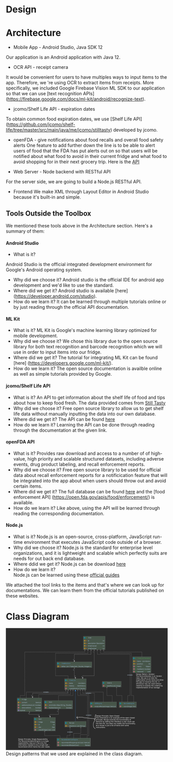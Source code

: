 # Design

# Architecture

<!-- Is this a web application, 
a mobile application (React Native, iOS, Android?), 
a desktop application, and so forth? 
How do the different components (client, server, and so forth) communicate? 
Don’t simply list tools; tell a story. -->
* Mobile App - Android Studio, Java SDK 12 

Our application is an Android application with Java 12.  

* OCR API - receipt camera

It would be convenient for users to have multiples ways to input items to the app. Therefore, we
're using OCR to extract items from receipts. More specifically, we included Google Firebase
 Vision ML SDK to our application so that we can use [text recognition APIs] (https://firebase.google.com/docs/ml-kit/android/recognize-text). 
  
* jcomo/Shelf Life API - expiration dates
 
 To obtain common food expiration dates, we use 
 [Shelf Life API] (https://github.com/jcomo/shelf-life/tree/master/src/main/java/me/jcomo/stilltasty) developed by jcomo.

* openFDA - give notifications about food recalls and overall food safety alerts
One feature to add further down the line is to be able to alert users of food that the FDA has put alerts out on so that users will be notified about what food to avoid in their current fridge and what food to avoid shopping for in their next grocery trip. Here is the [API](https://open.fda.gov/)

* Web Server - Node backend with RESTful API

For the server side, we are going to build a Node.js RESTful API.

* Frontend 
We make XML through Layout Editor in Android Studio because it's built-in and simple. 

## Tools Outside the Toolbox

<!-- For each tool: What is it? Why did you choose it? 
Where do you get it?
 How do you learn it? 
 Follow the model of how we presented the tools in the Toolbox. 
 Cute original drawings encouraged. -->
 We mentioned these tools above in the Architecture section. Here's a summary of them:
 
#### Android Studio 
 * What is it? 
 
 Android Studio is the official integrated development environment for Google's Android operating
  system.
 * Why did we choose it?
 Android studio is the official IDE for android app development and we'd like to use the standard.
 * Where did we get it?
 Android studio is available [here] (https://developer.android.com/studio).
 * How do we learn it?
 It can be learned through multiple tutorials online or by just reading through the official API documentation.
#### ML Kit
  * What is it? 
  ML Kit is Google's machine learning library optimized for mobile development.
  * Why did we choose it? 
  We chose this library due to the open source library for both text recognition and barcode recognition which we will use in order to input items into our fridge.
  * Where did we get it? 
  The tutorial for integrating ML Kit can be found [here] (https://developers.google.com/ml-kit/).
  * How do we learn it? 
  The open source documentation is availble online as well as simple tutorials provided by Google. 

#### jcomo/Shelf Life API
   * What is it? 
   An API to get information about the shelf life of food and tips about how to keep food fresh. The data provided comes from [Still Tasty](https://www.stilltasty.com/)
   * Why did we choose it? 
   Free open source library to allow us to get shelf life data without manually inputting the data into our own database.
   * Where did we get it? 
   The API can be found [here](https://github.com/jcomo/shelf-life)
   * How do we learn it? 
   Learning the API can be done through reading through the documentation at the given link.

#### openFDA API
   * What is it?
   Provides raw download and access to a number of of high-value, high priority and scalable structured datasets, including adverse events, drug product labeling, and recall enforcement reports.
   * Why did we choose it?
   Free open source library to be used for official data about recall enforcement reports for a notificication feature that will be integrated into the app about when users should throw out and avoid certain items.
   * Where did we get it?
   The full database can be found [here](https://open.fda.gov/) and the [food enforcement API] (https://open.fda.gov/apis/food/enforcement/) is available.
   * How do we learn it?
   Like above, using the API will be learned through reading the corresponding documentation.

#### Node.js 
 * What is it? 
 Node.js is an open-source, cross-platform, JavaScript run-time environment that executes JavaScript code outside of a browser.
 * Why did we choose it? 
 Node.js is the standard for enterprise level organizations, and it is lightweight and scalable which perfectly suits are needs for out back end database.
 * Where ddid we get it? 
 Node.js can be download [here](https://nodejs.org/en/download/)
 * How do we learn it?    
 Node.js can be learned using these [official guides](https://nodejs.org/en/docs/guides/)

We attached the tool links to the items and that's where we can look up for documentations. We
 can learn them from the official tutorials published on these websites. 

# Class Diagram

![Class Diagram](./classDiagrams/diagram_screenshot.png)
Design patterns that we used are explained in the class diagram. 
